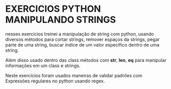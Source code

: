 # EXERCICIOS PYTHON MANIPULANDO STRINGS

nesses exercícios treinei a manipulação de string com python, usando diversos métodos para cortar strings, remover espaços da strings, pegar parte de uma string, buscar índice de um valor específico dentro de uma string.

Além disso usado dentro das class métodos com __str__, __len__, __eq__ para manipular informações em um class e strings.

Neste exercícios foram usados maneiras de validar padrões com Expressões regulares no python usando regex.
